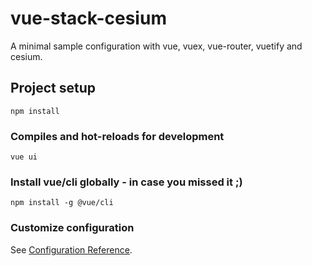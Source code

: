 # vue-stack-cesium
A minimal sample configuration with vue, vuex, vue-router, vuetify and cesium.

## Project setup
```
npm install
```

### Compiles and hot-reloads for development
```
vue ui
```

### Install vue/cli globally - in case you missed it ;)
```
npm install -g @vue/cli
```

### Customize configuration
See [Configuration Reference](https://cli.vuejs.org/config/).
